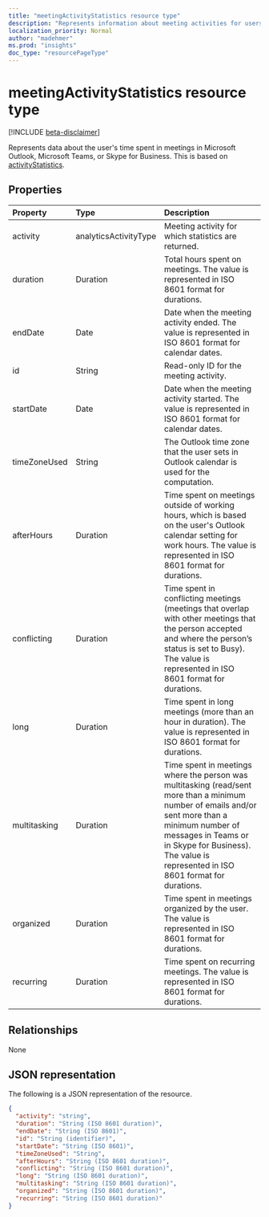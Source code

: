 ```yaml
---
title: "meetingActivityStatistics resource type"
description: "Represents information about meeting activities for users."
localization_priority: Normal
author: "madehmer"
ms.prod: "insights"
doc_type: "resourcePageType"
---
```


# meetingActivityStatistics resource type

[!INCLUDE [beta-disclaimer](../../includes/beta-disclaimer.md)]

Represents data about the user's time spent in meetings in Microsoft Outlook, Microsoft Teams, or Skype for Business. This is based on [activityStatistics](../resources/activitystatistics.md).
<!--
## Methods

| Method       | Return Type | Description |
|:-------------|:------------|:------------|
| [Get meetingActivityStatistics](../api/meetingactivitystatistics-get.md) | [meetingActivityStatistics](meetingactivitystatistics.md) | Read properties and relationships of meetingActivityStatistics object; name of the activity for which statistics are returned as “meeting.” |
-->
## Properties

| Property     | Type        | Description |
|:-------------|:------------|:------------|
|activity|analyticsActivityType| Meeting activity for which statistics are returned.|
|duration|Duration|Total hours spent on meetings. The value is represented in ISO 8601 format for durations.|
|endDate|Date|Date when the meeting activity ended. The value is represented in ISO 8601 format for calendar dates.|
|id|String| Read-only ID for the meeting activity.|
|startDate|Date|Date when the meeting activity started. The value is represented in ISO 8601 format for calendar dates.|
|timeZoneUsed|String|The Outlook time zone that the user sets in Outlook calendar is used for the computation.|
|afterHours|Duration|Time spent on meetings outside of working hours, which is based on the user's Outlook calendar setting for work hours. The value is represented in ISO 8601 format for durations.|
|conflicting|Duration|Time spent in conflicting meetings (meetings that overlap with other meetings that the person accepted and where the person’s status is set to Busy). The value is represented in ISO 8601 format for durations.|
|long|Duration|Time spent in long meetings (more than an hour in duration). The value is represented in ISO 8601 format for durations.|
|multitasking|Duration|Time spent in meetings where the person was multitasking (read/sent more than a minimum number of emails and/or sent more than a minimum number of messages in Teams or in Skype for Business). The value is represented in ISO 8601 format for durations.|
|organized|Duration|Time spent in meetings organized by the user. The value is represented in ISO 8601 format for durations.|
|recurring|Duration|Time spent on recurring meetings. The value is represented in ISO 8601 format for durations.|

## Relationships

None

## JSON representation

The following is a JSON representation of the resource.

<!-- {
  "blockType": "resource",
  "optionalProperties": [

  ],
  "@odata.type": "microsoft.graph.meetingActivityStatistics",
  "baseType": ""
}--> 

```json
{
  "activity": "string",
  "duration": "String (ISO 8601 duration)",
  "endDate": "String (ISO 8601)",
  "id": "String (identifier)",
  "startDate": "String (ISO 8601)",
  "timeZoneUsed": "String",
  "afterHours": "String (ISO 8601 duration)",
  "conflicting": "String (ISO 8601 duration)",
  "long": "String (ISO 8601 duration)",
  "multitasking": "String (ISO 8601 duration)",
  "organized": "String (ISO 8601 duration)",
  "recurring": "String (ISO 8601 duration)"
}
```

<!-- uuid: 16cd6b66-4b1a-43a1-adaf-3a886856ed98
2019-02-04 14:57:30 UTC -->
<!-- {
  "type": "#page.annotation",
  "description": "meetingActivityStatistics resource",
  "keywords": "",
  "section": "documentation",
  "tocPath": ""
}-->